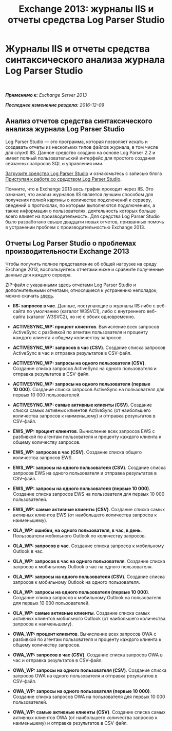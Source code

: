 ﻿---
title: 'Exchange 2013: журналы IIS и отчеты средства Log Parser Studio'
TOCTitle: Журналы IIS и отчеты средства синтаксического анализа журнала Log Parser Studio
ms:assetid: 01fa67d4-dc02-4c5f-93af-6da7b97d282f
ms:mtpsurl: https://technet.microsoft.com/ru-ru/library/Dn904092(v=EXCHG.150)
ms:contentKeyID: 63910926
ms.date: 04/30/2018
mtps_version: v=EXCHG.150
ms.translationtype: HT
---

# Журналы IIS и отчеты средства синтаксического анализа журнала Log Parser Studio

 

_**Применимо к:** Exchange Server 2013_

_**Последнее изменение раздела:** 2016-12-09_

## Анализ отчетов средства синтаксического анализа журнала Log Parser Studio

Log Parser Studio — это программа, которая позволяет искать и создавать отчеты из нескольких типов файлов журнала, в том числе для служб IIS. Данное средство создано на основе Log Parser 2.2 и имеет полный пользовательский интерфейс для простого создания связанных запросов SQL и управления ими.

[Загрузите средство Log Parser Studio](https://go.microsoft.com/fwlink/p/?linkid=524244) и ознакомьтесь с записью блога [Приступая к работе со средством Log Parser Studio](https://go.microsoft.com/fwlink/p/?linkid=524243).

Помните, что в Exchange 2013 весь трафик проходит через IIS. Это означает, что анализ журналов IIS является лучшим способом для получения полной картины о количестве подключений к серверу, сведений о протоколах, по которым выполняются подключениях, а также информации о пользователях, деятельность которых больше всего влияет на производительность. Для средства Log Parser Studio было разработано свыше двадцати новых отчетов, призванных помочь в устранении проблем с производительностью Exchange 2013.

## Отчеты Log Parser Studio о проблемах производительности Exchange 2013

Чтобы получить полное представление об общей нагрузке на среду Exchange 2013, воспользуйтесь отчетами ниже и сравните полученные данные для каждого сервера.

ZIP-файл с указанными здесь отчетами Log Parser Studio и дополнительными отчетами, относящиеся к устранению неполадок, можно скачать [здесь](https://go.microsoft.com/fwlink/p/?linkid=524245).

  - **IIS: запросов в час**. Данные, поступающие в журналы IIS либо с веб-сайта по умолчанию (каталог W3SVC1), либо с внутреннего веб-сайта (каталог W3SVC2), но не с обоих одновременно.

  - **ACTIVESYNC\_WP: процент клиентов**. Вычисление всех запросов ActiveSync с разбивкой по агентам пользователя и проценту каждого клиента к общему количеству запросов.

  - **ACTIVESYNC\_WP: запросов в час (CSV)**. Создание списка запросов ActiveSync в час и отправка результатов в CSV-файл.

  - **ACTIVESYNC\_WP: запросы на одного пользователя (CSV)**. Создание списка запросов ActiveSync на одного пользователя и отправка результатов в CSV-файл.

  - **ACTIVESYNC\_WP: запросы на одного пользователя (первые 10 000)**. Создание списка запросов ActiveSync на пользователя для первых 10 000 пользователей.

  - **ACTIVESYNC\_WP: самые активные клиенты (CSV)**. Создание списка самых активных клиентов ActiveSync (от наибольшего количества запросов к наименьшему) и отправка результатов в CSV-файл.

  - **EWS\_WP: процент клиентов**. Вычисление всех запросов EWS с разбивкой по агентам пользователя и проценту каждого клиента к общему количеству запросов.

  - **EWS\_WP: запросов в час (CSV)**. Создание списка общего количества запросов EWS.

  - **EWS\_WP: запросы на одного пользователя (CSV)**. Создание списка запросов EWS на одного пользователя и отправка результатов в CSV-файл.

  - **EWS\_WP: запросы на одного пользователя (первые 10 000)**. Создание списка запросов EWS на пользователя для первых 10 000 пользователей.

  - **EWS\_WP: самые активные клиенты (CSV)**. Создание списка самых активных клиентов EWS (от наибольшего количества запросов к наименьшему).

  - **OLA\_WP: ошибки, на одного пользователя, в час, в день**. Пользователи мобильного Outlook по количеству запросов.

  - **OLA\_WP: запросов в час**. Создание списка запросов к мобильному Outlook в час.

  - **OLA\_WP: запросов в час на одного пользователя**. Создание списка запросов к мобильному Outlook в час на одного пользователя.

  - **OLA\_WP: запросы на одного пользователя (CSV)**. Создание списка запросов к мобильному Outlook на одного пользователя.

  - **OLA\_WP: запросы на одного пользователя (первые 10 000)**. Создание списка запросов к мобильному Outlook на пользователя для первых 10 000 пользователей.

  - **OLA\_WP: самые активные клиенты**. Создание списка самых активных клиентов мобильного Outlook (от наибольшего количества запросов к наименьшему).

  - **OWA\_WP: процент клиентов**. Вычисление всех запросов OWA с разбивкой по агентам пользователя и проценту каждого клиента к общему количеству запросов.

  - **OWA\_WP: запросов в час (CSV)**. Создание списка запросов OWA в час и отправка результатов в CSV-файл.

  - **OWA\_WP: запросы на одного пользователя (CSV)**. Создание списка запросов OWA на одного пользователя и отправка результатов в CSV-файл.

  - **OWA\_WP: запросы на одного пользователя (первые 10 000)**. Создание списка запросов OWA на пользователя для первых 10 000 пользователей.

  - **OWA\_WP: самые активные клиенты (CSV)**. Создание списка самых активных клиентов OWA (от наибольшего количества запросов к наименьшему) и отправка результатов в CSV-файл.

